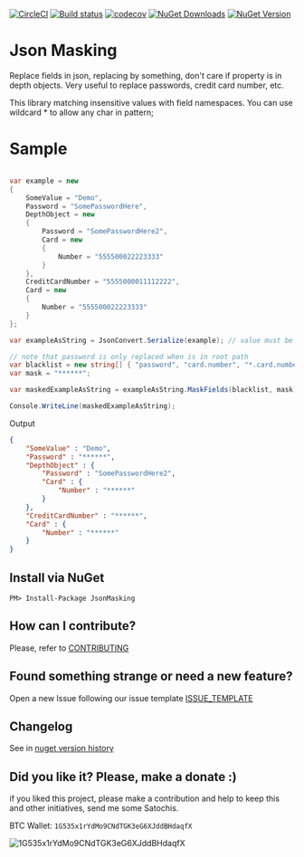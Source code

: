 [![CircleCI](https://circleci.com/gh/ThiagoBarradas/jsonmasking.svg?style=shield)](https://circleci.com/gh/ThiagoBarradas/jsonmasking)
[![Build status](https://ci.appveyor.com/api/projects/status/tyep2lwnuk9k1oxx/branch/master?svg=true)](https://ci.appveyor.com/project/ThiagoBarradas/jsonmasking/branch/master)
[![codecov](https://codecov.io/gh/ThiagoBarradas/jsonmasking/branch/master/graph/badge.svg)](https://codecov.io/gh/ThiagoBarradas/jsonmasking)
[![NuGet Downloads](https://img.shields.io/nuget/dt/JsonMasking.svg)](https://www.nuget.org/packages/JsonMasking/)
[![NuGet Version](https://img.shields.io/nuget/v/JsonMasking.svg)](https://www.nuget.org/packages/JsonMasking/)

# Json Masking 

Replace fields in json, replacing by something, don't care if property is in depth objects. Very useful to replace passwords, credit card number, etc.

This library matching insensitive values with field namespaces. You can use wildcard * to allow any char in pattern;

# Sample

```c#

var example = new 
{
	SomeValue = "Demo",
	Password = "SomePasswordHere",
	DepthObject = new 
	{
		Password = "SomePasswordHere2",
		Card = new 
		{
			Number = "555500022223333"
		}
	},
	CreditCardNumber = "5555000011112222",
	Card = new 
	{
		Number = "555500022223333"
	}
};

var exampleAsString = JsonConvert.Serialize(example); // value must be a json string to masked

// note that password is only replaced when is in root path
var blacklist = new string[] { "password", "card.number", "*.card.number" "creditcardnumber" };
var mask = "******";

var maskedExampleAsString = exampleAsString.MaskFields(blacklist, mask);

Console.WriteLine(maskedExampleAsString);

```

Output
```json
{
	"SomeValue" : "Demo",
	"Password" : "******",
	"DepthObject" : {
		"Password" : "SomePasswordHere2",
		"Card" : {
			"Number" : "******"
		}
	},
	"CreditCardNumber" : "******",
	"Card" : {
		"Number" : "******"
	}
}
```

## Install via NuGet

```
PM> Install-Package JsonMasking
```

## How can I contribute?
Please, refer to [CONTRIBUTING](.github/CONTRIBUTING.md)

## Found something strange or need a new feature?
Open a new Issue following our issue template [ISSUE_TEMPLATE](.github/ISSUE_TEMPLATE.md)

## Changelog
See in [nuget version history](https://www.nuget.org/packages/JsonMasking)

## Did you like it? Please, make a donate :)

if you liked this project, please make a contribution and help to keep this and other initiatives, send me some Satochis.

BTC Wallet: `1G535x1rYdMo9CNdTGK3eG6XJddBHdaqfX`

![1G535x1rYdMo9CNdTGK3eG6XJddBHdaqfX](https://i.imgur.com/mN7ueoE.png)
